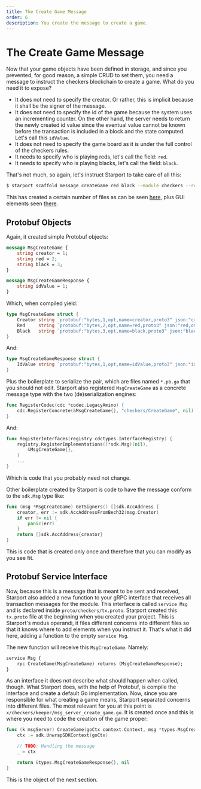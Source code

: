 ```yaml
---
title: The Create Game Message
order: 6
description: You create the message to create a game.
---
```


# The Create Game Message

Now that your game objects have been defined in storage, and since you prevented, for good reason, a simple CRUD to set them, you need a message to instruct the checkers blockchain to create a game. What do you need it to expose?

* It does not need to specify the creator. Or rather, this is implicit because it shall be the signer of the message.
* It does not need to specify the id of the game because the system uses an incrementing counter. On the other hand, the server needs to return the newly created id value since the eventual value cannot be known before the transaction is included in a block and the state computed. Let's call this `idValue`.
* It does not need to specify the game board as it is under the full control of the checkers rules.
* It needs to specify who is playing reds, let's call the field: `red`.
* It needs to specify who is playing blacks, let's call the field: `black`.

That's not much, so again, let's instruct Starport to take care of all this:

```sh
$ starport scaffold message createGame red black --module checkers --response idValue
```
This has created a certain number of files as can be seen [here](https://github.com/cosmos/b9-checkers-academy-draft/commit/e78cba34926ba0adee23febb1ce44774e2c466b3), plus GUI elements seen [there](https://github.com/cosmos/b9-checkers-academy-draft/commit/dcf9f4724570146c8e0ad339aafb469d27dca0b9).

## Protobuf Objects

Again, it created simple Protobuf objects:

```proto [https://github.com/cosmos/b9-checkers-academy-draft/blob/b3cf9ea4c554158e950bcfe58803e53eefc31090/proto/checkers/tx.proto#L15-L23]
message MsgCreateGame {
    string creator = 1;
    string red = 2;
    string black = 3;
}

message MsgCreateGameResponse {
    string idValue = 1;
}
```
Which, when compiled yield:

```go [https://github.com/cosmos/b9-checkers-academy-draft/blob/b3cf9ea4c554158e950bcfe58803e53eefc31090/x/checkers/types/tx.pb.go#L31-L35]
type MsgCreateGame struct {
    Creator string `protobuf:"bytes,1,opt,name=creator,proto3" json:"creator,omitempty"`
    Red     string `protobuf:"bytes,2,opt,name=red,proto3" json:"red,omitempty"`
    Black   string `protobuf:"bytes,3,opt,name=black,proto3" json:"black,omitempty"`
}
```
And:

```go [https://github.com/cosmos/b9-checkers-academy-draft/blob/b3cf9ea4c554158e950bcfe58803e53eefc31090/x/checkers/types/tx.pb.go#L91-L93]
type MsgCreateGameResponse struct {
    IdValue string `protobuf:"bytes,1,opt,name=idValue,proto3" json:"idValue,omitempty"`
}
```
Plus the boilerplate to serialize the pair, which are files named `*.pb.go` that you should not edit. Starport also registered `MsgCreateGame` as a concrete message type with the two (de)serialization engines:

```go [https://github.com/cosmos/b9-checkers-academy-draft/blob/e78cba34926ba0adee23febb1ce44774e2c466b3/x/checkers/types/codec.go#L14]
func RegisterCodec(cdc *codec.LegacyAmino) {
    cdc.RegisterConcrete(&MsgCreateGame{}, "checkers/CreateGame", nil)
}
```
And:

```go [https://github.com/cosmos/b9-checkers-academy-draft/blob/e78cba34926ba0adee23febb1ce44774e2c466b3/x/checkers/types/codec.go#L20-L22]
func RegisterInterfaces(registry cdctypes.InterfaceRegistry) {
    registry.RegisterImplementations((*sdk.Msg)(nil),
        &MsgCreateGame{},
    )
    ...
}
```
Which is code that you probably need not change.

Other boilerplate created by Starport is code to have the message conform to the `sdk.Msg` type like:

```go [https://github.com/cosmos/b9-checkers-academy-draft/blob/e78cba34926ba0adee23febb1ce44774e2c466b3/x/checkers/types/message_create_game.go#L26-L32]
func (msg *MsgCreateGame) GetSigners() []sdk.AccAddress {
    creator, err := sdk.AccAddressFromBech32(msg.Creator)
    if err != nil {
        panic(err)
    }
    return []sdk.AccAddress{creator}
}
```
This is code that is created only once and therefore that you can modify as you see fit.

## Protobuf Service Interface

Now, because this is a message that is meant to be sent and received, Starport also added a new function to your gRPC interface that receives all transaction messages for the module. This interface is called `service Msg` and is declared inside `proto/checkers/tx.proto`. Starport created this `tx.proto` file at the beginning when you created your project. This is Starport's modus operandi, it files different concerns into different files so that it knows where to add elements when you instruct it. That's what it did here, adding a function to the empty `service Msg`.

The new function will receive this `MsgCreateGame`. Namely:

```proto [https://github.com/cosmos/b9-checkers-academy-draft/blob/b3cf9ea4c554158e950bcfe58803e53eefc31090/proto/checkers/tx.proto#L11]
service Msg {
    rpc CreateGame(MsgCreateGame) returns (MsgCreateGameResponse);
}
```
As an interface it does not describe what should happen when called, though. What Starport does, with the help of Protobuf, is compile the interface and create a default Go implementation. Now, since you are responsible for what creating a game means, Starport separated concerns into different files. The most relevant for you at this point is `x/checkers/keeper/msg_server_create_game.go`. It is created once and this is where you need to code the creation of the game proper:

```go [https://github.com/cosmos/b9-checkers-academy-draft/blob/e78cba34926ba0adee23febb1ce44774e2c466b3/x/checkers/keeper/msg_server_create_game.go#L10-L17]
func (k msgServer) CreateGame(goCtx context.Context, msg *types.MsgCreateGame) (*types.MsgCreateGameResponse, error) {
    ctx := sdk.UnwrapSDKContext(goCtx)

    // TODO: Handling the message
    _ = ctx

    return &types.MsgCreateGameResponse{}, nil
}
```
This is the object of the next section.

<!-- Add GUI Elements -->
